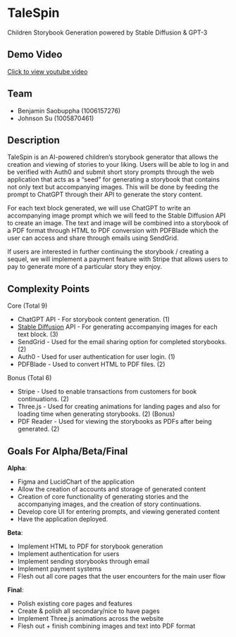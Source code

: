 # **TaleSpin**

Children Storybook Generation powered by Stable Diffusion & GPT-3

## **Demo Video**
[Click to view youtube video](https://youtu.be/0hj8q_1aj3U)

## **Team**

- Benjamin Saobuppha (1006157276)
- Johnson Su (1005870461)

## **Description**

TaleSpin is an AI-powered children’s storybook generator that allows the creation and viewing of stories to your liking. Users will be able to log in and be verified with Auth0 and submit short story prompts through the web application that acts as a “seed” for generating a storybook that contains not only text but accompanying images. This will be done by feeding the prompt to ChatGPT through their API to generate the story content.

For each text block generated, we will use ChatGPT to write an accompanying image prompt which we will feed to the Stable Diffusion API to create an image. The text and image will be combined into a storybook of a PDF format through HTML to PDF conversion with PDFBlade which the user can access and share through emails using SendGrid.

If users are interested in further continuing the storybook / creating a sequel, we will implement a payment feature with Stripe that allows users to pay to generate more of a particular story they enjoy.

## **Complexity Points**

Core (Total 9)

- ChatGPT API - For storybook content generation. (1)
- [Stable Diffusion](https://stability.ai/) API - For generating accompanying images for each text block. (3)
- SendGrid - Used for the email sharing option for completed storybooks. (2)
- Auth0 - Used for user authentication for user login. (1)
- PDFBlade - Used to convert HTML to PDF files. (2)

Bonus (Total 6)

- Stripe - Used to enable transactions from customers for book continuations. (2)
- Three.js - Used for creating animations for landing pages and also for loading time when generating storybooks. (2) (Bonus)
- PDF Reader - Used for viewing the storybooks as PDFs after being generated. (2)

## **Goals For Alpha/Beta/Final**

**Alpha**:

- Figma and LucidChart of the application
- Allow the creation of accounts and storage of generated content
- Creation of core functionality of generating stories and the accompanying images, and the creation of story continuations.
- Develop core UI for entering prompts, and viewing generated content
- Have the application deployed.

**Beta**:

- Implement HTML to PDF for storybook generation
- Implement authentication for users
- Implement sending storybooks through email
- Implement payment systems
- Flesh out all core pages that the user encounters for the main user flow

**Final**:

- Polish existing core pages and features
- Create & polish all secondary/nice to have pages
- Implement Three.js animations across the website
- Flesh out + finish combining images and text into PDF format
